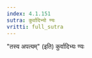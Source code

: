 ```yaml
---
index: 4.1.151
sutra: कुर्वादिभ्यो ण्यः
vritti: full_sutra
---
```


"तस्य अपत्यम्" (इति) कुर्वादिभ्यः ण्यः 
